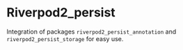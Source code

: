 # Riverpod2_persist
Integration of packages `riverpod2_persist_annotation` and `riverpod2_persist_storage` for easy use.
